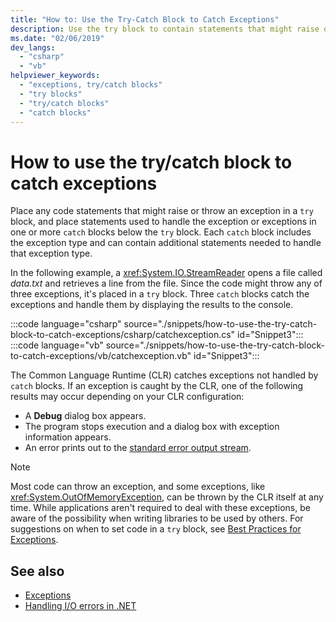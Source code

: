 ```yaml
---
title: "How to: Use the Try-Catch Block to Catch Exceptions"
description: Use the try block to contain statements that might raise or throw an exception. Place statements to handle exceptions in one or more catch blocks.
ms.date: "02/06/2019"
dev_langs:
  - "csharp"
  - "vb"
helpviewer_keywords:
  - "exceptions, try/catch blocks"
  - "try blocks"
  - "try/catch blocks"
  - "catch blocks"
---
```

# How to use the try/catch block to catch exceptions

Place any code statements that might raise or throw an exception in a `try` block, and place statements used to handle the exception or exceptions in one or more `catch` blocks below the `try` block. Each `catch` block includes the exception type and can contain additional statements needed to handle that exception type.

In the following example, a <xref:System.IO.StreamReader> opens a file called *data.txt* and retrieves a line from the file. Since the code might throw any of three exceptions, it's placed in a `try` block. Three `catch` blocks catch the exceptions and handle them by displaying the results to the console.

:::code language="csharp" source="./snippets/how-to-use-the-try-catch-block-to-catch-exceptions/csharp/catchexception.cs" id="Snippet3":::
:::code language="vb" source="./snippets/how-to-use-the-try-catch-block-to-catch-exceptions/vb/catchexception.vb" id="Snippet3":::

The Common Language Runtime (CLR) catches exceptions not handled by `catch` blocks. If an exception is caught by the CLR, one of the following results may occur depending on your CLR configuration:

- A **Debug** dialog box appears.
- The program stops execution and a dialog box with exception information appears.
- An error prints out to the [standard error output stream](xref:System.Console.Error).

> [!NOTE]
> Most code can throw an exception, and some exceptions, like <xref:System.OutOfMemoryException>, can be thrown by the CLR itself at any time. While applications aren't required to deal with these exceptions, be aware of the possibility when writing libraries to be used by others. For suggestions on when to set code in a `try` block, see [Best Practices for Exceptions](best-practices-for-exceptions.md).

## See also

- [Exceptions](index.md)
- [Handling I/O errors in .NET](../io/handling-io-errors.md)
